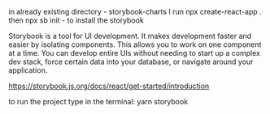 in already existing directory - storybook-charts I run npx create-react-app .
then npx sb init - to install the storybook

Storybook is a tool for UI development. It makes development faster and easier by isolating components. This allows you to work on one component at a time. You can develop entire UIs without needing to start up a complex dev stack, force certain data into your database, or navigate around your application.

https://storybook.js.org/docs/react/get-started/introduction

to run the project type in the terminal: yarn storybook
